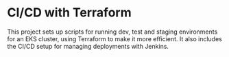 # CI/CD with Terraform
This project sets up scripts for running dev, test and staging environments for an EKS cluster, using Terraform to make it more efficient. 
It also includes the CI/CD setup for managing deployments with Jenkins. 
